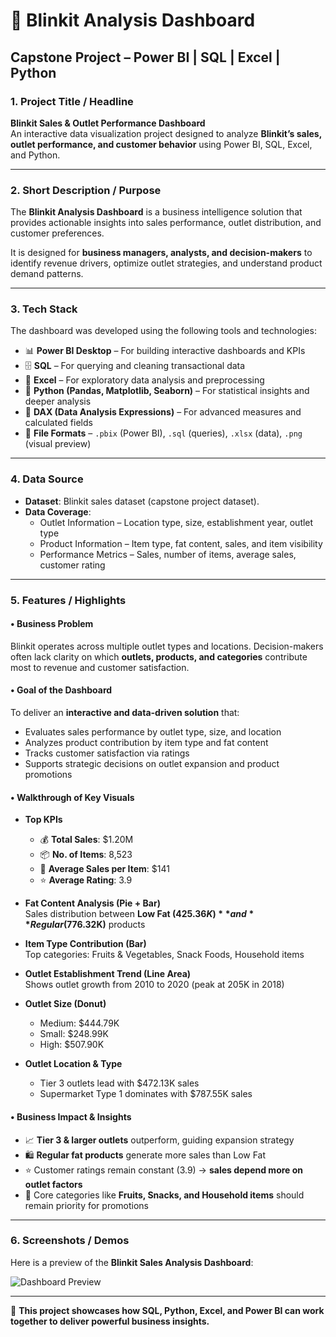 # 🛒 Blinkit Analysis Dashboard  
## Capstone Project – Power BI | SQL | Excel | Python  

### 1. Project Title / Headline  
**Blinkit Sales & Outlet Performance Dashboard**  
An interactive data visualization project designed to analyze **Blinkit’s sales, outlet performance, and customer behavior** using Power BI, SQL, Excel, and Python.  

---

### 2. Short Description / Purpose  
The **Blinkit Analysis Dashboard** is a business intelligence solution that provides actionable insights into sales performance, outlet distribution, and customer preferences.  

It is designed for **business managers, analysts, and decision-makers** to identify revenue drivers, optimize outlet strategies, and understand product demand patterns.  

---

### 3. Tech Stack  
The dashboard was developed using the following tools and technologies:  

- 📊 **Power BI Desktop** – For building interactive dashboards and KPIs  
- 🗄 **SQL** – For querying and cleaning transactional data  
- 📂 **Excel** – For exploratory data analysis and preprocessing  
- 🐍 **Python (Pandas, Matplotlib, Seaborn)** – For statistical insights and deeper analysis  
- 📝 **DAX (Data Analysis Expressions)** – For advanced measures and calculated fields  
- 📁 **File Formats** – `.pbix` (Power BI), `.sql` (queries), `.xlsx` (data), `.png` (visual preview)  

---

### 4. Data Source  
- **Dataset**: Blinkit sales dataset (capstone project dataset).  
- **Data Coverage**:  
  - Outlet Information – Location type, size, establishment year, outlet type  
  - Product Information – Item type, fat content, sales, and item visibility  
  - Performance Metrics – Sales, number of items, average sales, customer rating  

---

### 5. Features / Highlights  

#### • Business Problem  
Blinkit operates across multiple outlet types and locations. Decision-makers often lack clarity on which **outlets, products, and categories** contribute most to revenue and customer satisfaction.  

#### • Goal of the Dashboard  
To deliver an **interactive and data-driven solution** that:  
- Evaluates sales performance by outlet type, size, and location  
- Analyzes product contribution by item type and fat content  
- Tracks customer satisfaction via ratings  
- Supports strategic decisions on outlet expansion and product promotions  

#### • Walkthrough of Key Visuals  
- **Top KPIs**  
  - 💰 **Total Sales**: $1.20M  
  - 📦 **No. of Items**: 8,523  
  - 🛒 **Average Sales per Item**: $141  
  - ⭐ **Average Rating**: 3.9  

- **Fat Content Analysis (Pie + Bar)**  
  Sales distribution between **Low Fat ($425.36K)** and **Regular ($776.32K)** products  

- **Item Type Contribution (Bar)**  
  Top categories: Fruits & Vegetables, Snack Foods, Household items  

- **Outlet Establishment Trend (Line Area)**  
  Shows outlet growth from 2010 to 2020 (peak at 205K in 2018)  

- **Outlet Size (Donut)**  
  - Medium: $444.79K  
  - Small: $248.99K  
  - High: $507.90K  

- **Outlet Location & Type**  
  - Tier 3 outlets lead with $472.13K sales  
  - Supermarket Type 1 dominates with $787.55K sales  

#### • Business Impact & Insights  
- 📈 **Tier 3 & larger outlets** outperform, guiding expansion strategy  
- 🛍 **Regular fat products** generate more sales than Low Fat  
- ⭐ Customer ratings remain constant (3.9) → **sales depend more on outlet factors**  
- 🍎 Core categories like **Fruits, Snacks, and Household items** should remain priority for promotions  

---

### 6. Screenshots / Demos  
Here is a preview of the **Blinkit Sales Analysis Dashboard**:  

![Dashboard Preview](Snapshot%20Of%20The%20Dahbaord.png)


---

🚀 **This project showcases how SQL, Python, Excel, and Power BI can work together to deliver powerful business insights.**  
